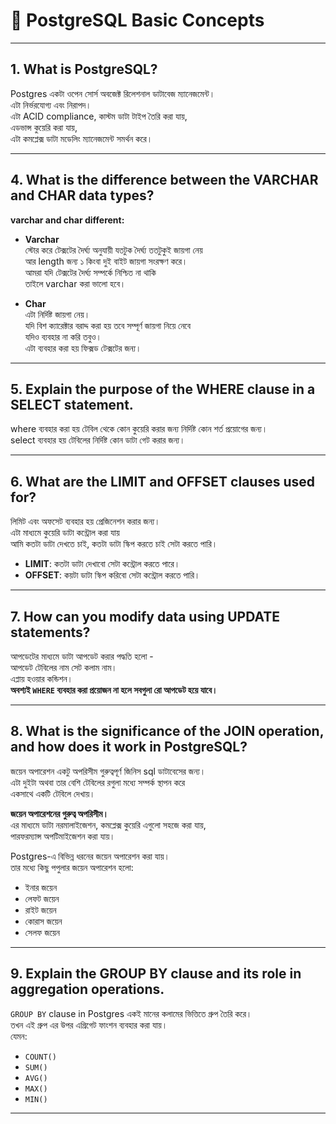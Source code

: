 # 📘 PostgreSQL Basic Concepts  

---

## 1. What is PostgreSQL?

Postgres একটা ওপেন সোর্স অবজেক্ট রিলেশনাল ডাটাবেজ ম্যানেজমেন্ট।  
এটা নির্ভরযোগ্য এবং নিরাপদ।  
এটা ACID compliance, কাস্টম ডাটা টাইপ তৈরি করা যায়,  
এডভান্স কুয়েরি করা যায়,  
এটা কমপ্লেক্স ডাটা মডেলিং ম্যানেজমেন্ট সমর্থন করে।

---

 

 
 

## 4. What is the difference between the VARCHAR and CHAR data types?

**varchar and char different:**

- **Varchar**  
  স্টোর করে টেক্সটের দৈর্ঘ্য অনুযায়ী যতটুক দৈর্ঘ্য ততটুকুই জায়গা নেয়  
  আর length জন্য ১ কিংবা দুই বাইট জায়গা সংরক্ষণ করে।  
  আমরা যদি টেক্সটের দৈর্ঘ্য সম্পর্কে নিশ্চিত না থাকি  
  তাইলে varchar করা ভালো হবে।

- **Char**  
  এটা নির্দিষ্ট জায়গা নেয়।  
  যদি বিশ ক্যারেক্টার বরাদ্দ করা হয় তবে সম্পূর্ণ জায়গা নিয়ে নেবে  
  যদিও ব্যবহার না করি তবুও।  
  এটা ব্যবহার করা হয় ফিক্সড টেক্সটের জন্য।

---

## 5. Explain the purpose of the WHERE clause in a SELECT statement.

where ব্যবহার করা হয় টেবিল থেকে কোন কুয়েরি করার জন্য নির্দিষ্ট কোন শর্ত প্রয়োগের জন্য।  
select ব্যবহার হয় টেবিলের নির্দিষ্ট কোন ডাটা গেট করার জন্য।

---

## 6. What are the LIMIT and OFFSET clauses used for?

লিমিট এবং অফসেট ব্যবহার হয় প্রেজিনেশন করার জন্য।  
এটা মাধ্যমে কুয়েরি ডাটা কন্ট্রোল করা যায়  
আমি কতটা ডাটা দেখতে চাই, কতটা ডাটা স্কিপ করতে চাই সেটা করতে পারি।  

- **LIMIT**: কতটা ডাটা দেখাবো সেটা কন্ট্রোল করতে পারে।  
- **OFFSET**: কয়টা ডাটা স্কিপ করিবো সেটা কন্ট্রোল করতে পারি।

---

## 7. How can you modify data using UPDATE statements?

আপডেটের মাধ্যমে ডাটা আপডেট করার পদ্ধতি হলো -  
আপডেট টেবিলের নাম সেট কলাম  নাম।  
এপ্লায় হওয়ার কন্ডিশন।  
**অবশ্যই `WHERE` ব্যবহার করা প্রয়োজন না হলে সবগুলা রো আপডেট হয়ে যাবে।**

---

## 8. What is the significance of the JOIN operation, and how does it work in PostgreSQL?

জয়েন অপারেশন একটু অপরিসীম গুরুত্বপূর্ণ জিনিস sql ডাটাবেসের জন্য।  
এটা দুইটা অথবা তার বেশি টেবিলের রগুলা মধ্যে সম্পর্ক স্থাপন করে  
একসাথে একটি টেবিলে দেখায়।

**জয়েন অপারেশনের গুরুত্ব অপরিসীম।**  
এর মাধ্যমে ডাটা নরমালাইজেশন, কমপ্লেক্স কুয়েরি এগুলো সহজে করা যায়,  
পারফরম্যান্স অপটিমাইজেশন করা যায়।

Postgres-এ বিভিন্ন ধরনের জয়েন অপারেশন করা যায়।  
তার মধ্যে কিছু পপুলার জয়েন অপারেশন হলো:

- ইনার জয়েন  
- লেফট জয়েন  
- রাইট জয়েন  
- কোরাস জয়েন  
- সেলফ জয়েন

---

## 9. Explain the GROUP BY clause and its role in aggregation operations.

`GROUP BY` clause in Postgres একই মানের কলামের ভিত্তিতে গ্রুপ তৈরি করে।  
তখন এই গ্রুপ এর উপর এগ্রিগেট ফাংশন ব্যবহার করা যায়।  
যেমন:

- `COUNT()`  
- `SUM()`  
- `AVG()`  
- `MAX()`  
- `MIN()`

---

 
